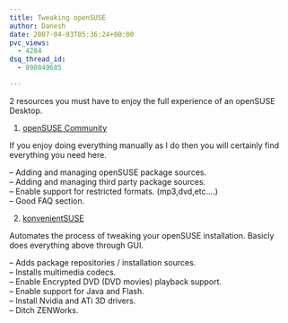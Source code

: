 ```yaml
---
title: Tweaking openSUSE
author: Danesh
date: 2007-04-03T05:36:24+00:00
pvc_views:
  - 4284
dsq_thread_id:
  - 890849685

---
```

2 resources you must have to enjoy the full experience of an openSUSE Desktop.

1. [openSUSE Community][1]

If you enjoy doing everything manually as I do then you will certainly find everything you need here.

&#8211; Adding and managing openSUSE package sources.  
&#8211; Adding and managing third party package sources.  
&#8211; Enable support for restricted formats. (mp3,dvd,etc&#8230;.)  
&#8211; Good FAQ section.

2. [konvenientSUSE][2] 

Automates the process of tweaking your openSUSE installation. Basicly does everything above through GUI.

&#8211; Adds package repositories / installation sources.  
&#8211; Installs multimedia codecs.  
&#8211; Enable Encrypted DVD (DVD movies) playback support.  
&#8211; Enable support for Java and Flash.  
&#8211; Install Nvidia and ATi 3D drivers.  
&#8211; Ditch ZENWorks.

 [1]: http://opensuse-community.org/Welcome_to_openSUSE-Community.org
 [2]: http://kde-apps.org/content/show.php?content=43378